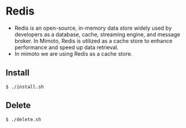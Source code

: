# Redis

* Redis is an open-source, in-memory data store widely used by developers as a database, cache, streaming engine, and message broker. In Mimoto, Redis is utilized as a cache store to enhance performance and speed up data retrieval.
* In mimoto we are using Redis as a cache store.

## Install
```
$ ./install.sh
```
## Delete
```
$ ./delete.sh
```
